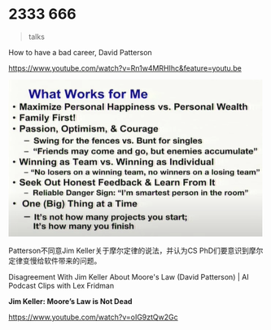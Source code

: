 # 2333 666

> talks

How to have a bad career, David Patterson

https://www.youtube.com/watch?v=Rn1w4MRHIhc&feature=youtu.be

![image-20201009014231900](2020-10-09-014030.assets/image-20201009014231900.png)

Patterson不同意Jim Keller关于摩尔定律的说法，并认为CS PhD们要意识到摩尔定律变慢给软件带来的问题。

Disagreement With Jim Keller About Moore's Law (David Patterson) | AI Podcast Clips with Lex Fridman

**Jim Keller: Moore’s Law is Not Dead**

https://www.youtube.com/watch?v=oIG9ztQw2Gc
